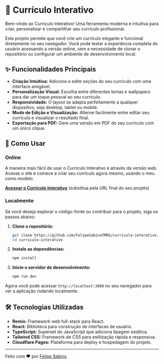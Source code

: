# 📄 Currículo Interativo

Bem-vindo ao Currículo Interativo! Uma ferramenta moderna e intuitiva para criar, personalizar e compartilhar seu currículo profissional.

Este projeto permite que você crie um currículo elegante e funcional diretamente no seu navegador. Você pode testar a experiência completa do usuário acessando a versão online, sem a necessidade de clonar o repositório ou configurar um ambiente de desenvolvimento local.

## ✨ Funcionalidades Principais

- **Criação Intuitiva:** Adicione e edite seções do seu currículo com uma interface amigável.
- **Personalização Visual:** Escolha entre diferentes temas e wallpapers para dar um toque pessoal ao seu currículo.
- **Responsividade:** O layout se adapta perfeitamente a qualquer dispositivo, seja desktop, tablet ou mobile.
- **Modo de Edição e Visualização:** Alterne facilmente entre editar seu currículo e visualizar o resultado final.
- **Exportação para PDF:** Gere uma versão em PDF do seu currículo com um único clique.

## 🚀 Como Usar

### Online

A maneira mais fácil de usar o Currículo Interativo é através da versão web. Acesse o site e comece a criar seu currículo agora mesmo, usando o meu como modelo.

[**Acessar o Currículo Interativo**](https://curriculo-interativo.felipesabino.com.br/) (substitua pela URL final do seu projeto)

### Localmente

Se você deseja explorar o código-fonte ou contribuir para o projeto, siga os passos abaixo:

1.  **Clone o repositório:**

    ```bash
    git clone https://github.com/FelipeSabinoTMRS/curriculo-interativo.git
    cd curriculo-interativo
    ```

2.  **Instale as dependências:**

    ```bash
    npm install
    ```

3.  **Inicie o servidor de desenvolvimento:**

    ```bash
    npm run dev
    ```

Agora você pode acessar `http://localhost:3000` no seu navegador para ver a aplicação rodando localmente.

## 🛠️ Tecnologias Utilizadas

- **Remix:** Framework web full-stack para React.
- **React:** Biblioteca para construção de interfaces de usuário.
- **TypeScript:** Superset do JavaScript que adiciona tipagem estática.
- **Tailwind CSS:** Framework de CSS para estilização rápida e responsiva.
- **Cloudflare Pages:** Plataforma para deploy e hospedagem do projeto.

---

Feito com ❤️ por [Felipe Sabino](https://github.com/FelipeSabinoTMRS)